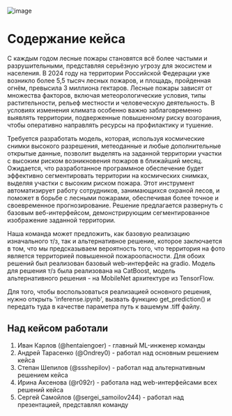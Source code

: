 ![image](https://github.com/user-attachments/assets/74dcd078-a291-4090-b815-2cd1b38d9b1a)

# Содержание кейса
С каждым годом лесные пожары становятся всё более частыми и разрушительными, представляя серьёзную угрозу для экосистем и населения. В 2024 году на территории Российской Федерации уже возникло более 5,5 тысяч лесных пожаров, и площадь, пройденная огнём, превысила 3 миллиона гектаров. Лесные пожары зависят от множества факторов, включая метеорологические условия, типы растительности, рельеф местности и человеческую деятельность. В условиях изменения климата особенно важно заблаговременно выявлять территории, подверженные повышенному риску возгорания, чтобы оперативно направлять ресурсы на профилактику и тушение.

﻿Требуется разработать модель, которая, используя космические снимки высокого разрешения, метеоданные и любые дополнительные открытые данные, позволит выделять на заданной территории участки с высоким риском возникновения пожаров в ближайший месяц. Ожидается, что разработанное программное обеспечение будет эффективно сегментировать территории на космических снимках, выделяя участки с высоким риском пожара. Этот инструмент автоматизирует работу сотрудников, занимающихся охраной лесов, и поможет в борьбе с лесными пожарами, обеспечивая более точное и своевременное прогнозирование. Решение предлагается развернуть с базовым веб-интерфейсом, демонстрирующим сегментированное изображение заданной территории.

Наша команда может предложить, как базовую реализацию изначального т/з, так и альтернативное решение, которое заключается в том, что мы предсказываем вероятность того, что территория на фото является территорией повышенной пожароопасности. Для обоих решений был реализован базовый web-интерфейс на gradio. Модель для решения т/з была реализована на CatBoost, модель альтернативного решения - на MobileNet архитектуре из TensorFlow.

Для того, чтобы воспользоваться реализацией основного решения, нужно открыть 'inferense.ipynb', вызвать функцию get_prediction() и передать туда в качестве параметра путь к вашемум .tiff файлу.

## Над кейсом работали
1. Иван Карлов (@hentaiengoer) - главный ML-инженер команды
2. Андрей Тарасенко (@Ondrey0) - работал над основным решением кейса
3. Степан Шепилов (@ssshepilov) - работал над альтернативным решением кейса
4. Ирина Аксенова (@r092r) - работала над web-интерфейсами всех решений кейса
5. Сергей Самойлов (@sergei_samoilov244) - работал над презентацией, представлял команду

